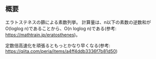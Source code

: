 ## 概要
エラトステネスの篩による素数列挙。
計算量は、n以下の素数の逆数和がO(loglog n)であることから、O(n loglog n)である(参考: https://mathtrain.jp/eratosthenes)。

定数倍高速化を頑張るともっとかなり早くなる(参考: https://qiita.com/peria/items/a4ff4ddb3336f7b81d50)
